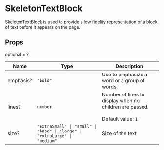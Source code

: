 # SkeletonTextBlock

SkeletonTextBlock is used to provide a low fidelity representation of a block of text before it appears on the page.

## Props
optional = ?

| Name | Type | Description |
| --- | --- | --- |
| emphasis? | <code>"bold"</code> | Use to emphasize a word or a group of words. |
| lines? | <code>number</code> | Number of lines to display when no children are passed.<br /><br />Default value: <code>1</code> |
| size? | <code>"extraSmall" &#124; "small" &#124; "base" &#124; "large" &#124; "extraLarge" &#124; "medium"</code> | Size of the text |